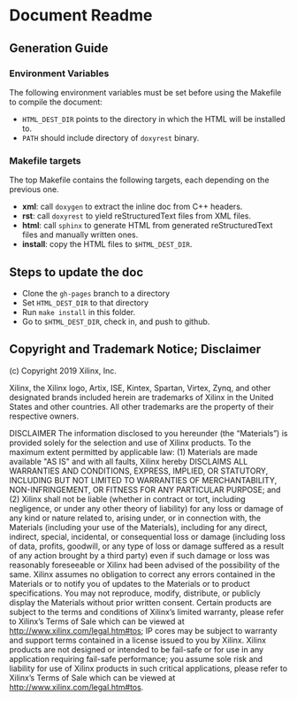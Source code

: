 Document Readme
=========================

## Generation Guide

### Environment Variables

The following environment variables must be set before using the Makefile
to compile the document:

+ `HTML_DEST_DIR` points to the directory in which the HTML will be
  installed to.
+ `PATH` should include directory of `doxyrest` binary.

### Makefile targets

The top Makefile contains the following targets, each depending on the previous
one.

+ **xml**: call `doxygen` to extract the inline doc from C++ headers.
+ **rst**: call `doxyrest` to yield reStructuredText files from XML files.
+ **html**: call `sphinx` to generate HTML from generated reStructuredText
  files and manually written ones.
+ **install**: copy the HTML files to `$HTML_DEST_DIR`.

## Steps to update the doc

* Clone the `gh-pages` branch to a directory
* Set `HTML_DEST_DIR` to that directory
* Run `make install` in this folder.
* Go to `$HTML_DEST_DIR`, check in, and push to github.

## Copyright and Trademark Notice; Disclaimer

(c) Copyright 2019 Xilinx, Inc.

Xilinx, the Xilinx logo, Artix, ISE, Kintex, Spartan, Virtex, Zynq, and other designated brands included herein
are trademarks of Xilinx in the United States and other countries.
All other trademarks are the property of their respective owners.

DISCLAIMER
The information disclosed to you hereunder (the “Materials”) is provided solely for the selection and use of
Xilinx products. To the maximum extent permitted by applicable law: (1) Materials are made available "AS IS"
and with all faults, Xilinx hereby DISCLAIMS ALL WARRANTIES AND CONDITIONS, EXPRESS, IMPLIED, OR
STATUTORY, INCLUDING BUT NOT LIMITED TO WARRANTIES OF MERCHANTABILITY, NON-INFRINGEMENT,
OR FITNESS FOR ANY PARTICULAR PURPOSE; and (2) Xilinx shall not be liable (whether in contract or tort,
including negligence, or under any other theory of liability) for any loss or damage of any kind or nature
related to, arising under, or in connection with, the Materials (including your use of the Materials), including
for any direct, indirect, special, incidental, or consequential loss or damage (including loss of data, profits,
goodwill, or any type of loss or damage suffered as a result of any action brought by a third party) even if
such damage or loss was reasonably foreseeable or Xilinx had been advised of the possibility of the same.
Xilinx assumes no obligation to correct any errors contained in the Materials or to notify you of updates to
the Materials or to product specifications. You may not reproduce, modify, distribute, or publicly display the
Materials without prior written consent. Certain products are subject to the terms and conditions of Xilinx’s
limited warranty, please refer to Xilinx’s Terms of Sale which can be viewed at
http://www.xilinx.com/legal.htm#tos; IP cores may be subject to warranty and support terms contained in a
license issued to you by Xilinx. Xilinx products are not designed or intended to be fail-safe or for use in any
application requiring fail-safe performance; you assume sole risk and liability for use of Xilinx products in
such critical applications, please refer to Xilinx’s Terms of Sale which can be viewed at
http://www.xilinx.com/legal.htm#tos.

